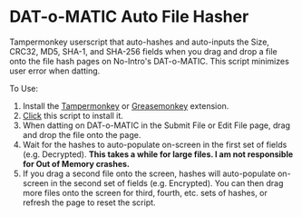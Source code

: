 # DAT-o-MATIC Auto File Hasher
Tampermonkey userscript that auto-hashes and auto-inputs the Size, CRC32, MD5, SHA-1, and SHA-256 fields when you drag and drop a file onto the file hash pages on No-Intro's DAT-o-MATIC. This script minimizes user error when datting.

To Use:
1. Install the [Tampermonkey](https://www.tampermonkey.net/) or [Greasemonkey](https://addons.mozilla.org/en-US/firefox/addon/greasemonkey/) extension.
2. [Click](https://github.com/rarenight/datomatic-auto-file-hasher/raw/main/dom-hasher.user.js) this script to install it.
3. When datting on DAT-o-MATIC in the Submit File or Edit File page, drag and drop the file onto the page.
4. Wait for the hashes to auto-populate on-screen in the first set of fields (e.g. Decrypted).  **This takes a while for large files. I am not responsible for Out of Memory crashes.**
5. If you drag a second file onto the screen, hashes will auto-populate on-screen in the second set of fields (e.g. Encrypted). You can then drag more files onto the screen for third, fourth, etc. sets of hashes, or refresh the page to reset the script.

